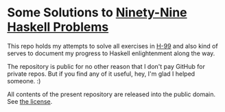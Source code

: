 # Some Solutions to [Ninety-Nine Haskell Problems][1]

This repo holds my attempts to solve all exercises in [H-99][1]
and also kind of serves to document my progress to Haskell enlightenment
along the way.

The repository is public for no other reason that I don't pay GitHub
for private repos. But if you find any of it useful, hey, I'm glad I helped
someone. :)

All contents of the present repository are released into the public domain.
See [the license][2].

[1]: https://wiki.haskell.org/99_questions
[2]: UNLICENSE
